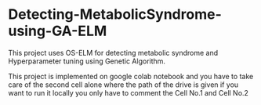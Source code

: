 # Detecting-MetabolicSyndrome-using-GA-ELM
This project uses OS-ELM for detecting metabolic syndrome and Hyperparameter tuning using Genetic Algorithm.

This project is implemented on google colab notebook and you have to take care of the second cell alone where the path of the drive is given 
if you want to run it locally you only have to comment the Cell No.1 and Cell No.2
